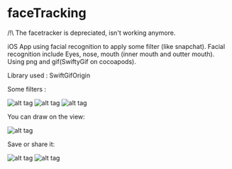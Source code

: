 # faceTracking

/!\ The facetracker is depreciated, isn't working anymore.

iOS App using facial recognition to apply some filter (like snapchat).
Facial recognition include Eyes, nose, mouth (inner mouth and outter mouth). Using png and gif(SwiftyGif on cocoapods).

 Library used :   SwiftGifOrigin


Some filters :

![alt tag](http://i.imgur.com/jYX1hOG.jpg?1 "Description goes here")
![alt tag](http://i.imgur.com/45thXpT.jpg?1 "Fire")
![alt tag](http://i.imgur.com/VKYWlTu.jpg?1 "dog")


You can draw on the view:

![alt tag](http://i.imgur.com/hSh7Bt1.png?1 "drawing")

Save or share it:

![alt tag](http://i.imgur.com/Mds8hPB.png?1 "save")
![alt tag](http://i.imgur.com/8hP4rDU.png?1 "saved")


